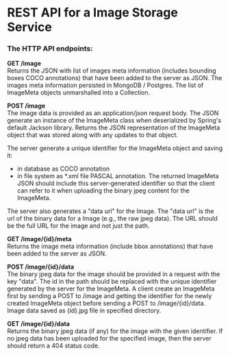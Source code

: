 # REST API for a Image Storage Service

### The HTTP API endpoints:

**GET /image**  
Returns the JSON with list of images meta information (includes bounding boxes COCO annotations)
that have been added to the server as JSON.
The images meta information persisted in MongoDB / Postgres.
The list of ImageMeta objects unmarshalled into a Collection<ImageMeta>.


**POST /image**  
The image data is provided as an application/json request body.
The JSON generate an instance of the ImageMeta class when deserialized
by Spring's default Jackson library.
Returns the JSON representation of the ImageMeta object that
was stored along with any updates to that object.

The server generate a unique identifier for the ImageMeta
object and saving it:
- in database as COCO annotation
- in file system as *.xml file PASCAL annotation.
The returned ImageMeta JSON should include this server-generated
identifier so that the client can refer to it when uploading the
binary jpeg content for the ImageMeta.

The server also generates a "data url" for the Image.
The "data url" is the url of the binary data for a
Image (e.g., the raw jpeg data). The URL should be the  full  URL
for the image and not just the path.


**GET /image/{id}/meta**  
Returns the image meta information (include bbox annotations)
that have been added to the server as JSON.


**POST /image/{id}/data**  
The binary jpeg data for the image should be provided in a request
with the key "data". The id in the path should be
replaced with the unique identifier generated by the server for the
ImageMeta. A client create an ImageMeta first by sending a POST to /image
and getting the identifier for the newly created ImageMeta object before
sending a POST to /image/{id}/data.
Image data saved as {id}.jpg file in specified directory.


**GET /image/{id}/data**   
Returns the binary jpeg data (if any) for the image with the given
identifier. If no jpeg data has been uploaded for the specified image,
then the server should return a 404 status code.
  
